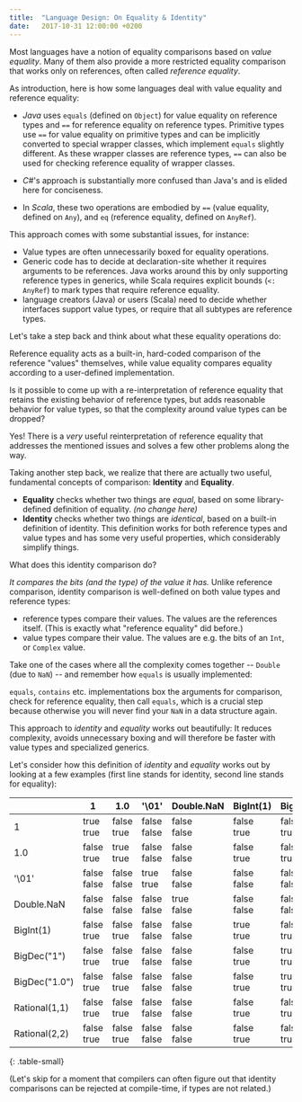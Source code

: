 ```yaml
---
title:  "Language Design: On Equality & Identity"
date:   2017-10-31 12:00:00 +0200
---
```


Most languages have a notion of equality comparisons based on _value equality_.
Many of them also provide a more restricted equality comparison that works only
on references, often called _reference equality_.

As introduction, here is how some languages deal with value equality and reference equality:

- *Java* uses `equals` (defined on `Object`) for value equality on reference types
  and `==` for reference equality on reference types.
  Primitive types use `==` for value equality on primitive types and can be
  implicitly converted to special wrapper classes, which implement `equals`
  slightly different.
  As these wrapper classes are reference types, `==` can also be used for checking
  reference equality of wrapper classes.

- *C#*'s approach is substantially more confused than Java's and is elided here for conciseness.

- In *Scala*, these two operations are embodied by `==` (value equality, defined on `Any`),
and `eq` (reference equality, defined on `AnyRef`).

This approach comes with some substantial issues, for instance:

- Value types are often unnecessarily boxed for equality operations.
- Generic code has to decide at declaration-site whether it requires arguments to be references.
  Java works around this by only supporting reference types in generics,
  while Scala requires explicit bounds (`<: AnyRef`) to mark types that require
  reference equality.
- language creators (Java) or users (Scala) need to decide whether interfaces
  support value types, or require that all subtypes are reference types.

Let's take a step back and think about what these equality operations do:

Reference equality acts as a built-in, hard-coded comparison of the reference
"values" themselves, while value equality compares equality according to a
user-defined implementation.

Is it possible to come up with a re-interpretation of reference equality that
retains the existing behavior of reference types, but adds reasonable behavior
for value types, so that the complexity around value types can be dropped?

Yes! There is a _very_ useful reinterpretation of reference equality that
addresses the mentioned issues and solves a few other problems along the way.

Taking another step back, we realize that there are actually two useful,
fundamental concepts of comparison: **Identity** and **Equality**.

- **Equality** checks whether two things are _equal_, based on some library-defined definition of equality. _(no change here)_
- **Identity** checks whether two things are _identical_, based on a built-in definition of identity.
  This definition works for both reference types and value types and has some very useful properties, which considerably simplify things.

What does this identity comparison do?

_It compares the bits (and the type) of the value it has._ Unlike reference
comparison, identity comparison is well-defined on both value types and reference types:

- reference types compare their values. The values are the references itself.
  (This is exactly what "reference equality" did before.)
- value types compare their value. The values are e.g. the bits of an `Int`, or `Complex` value.

Take one of the cases where all the complexity comes together
-- `Double` (due to `NaN`) -- and remember how `equals` is usually implemented:

`equals`, `contains` etc. implementations box the arguments for comparison,
check for reference equality, then call `equals`, which is a crucial step
because otherwise you will never find your `NaN` in a data structure again.

This approach to _identity_ and _equality_ works out beautifully:
It reduces complexity, avoids unnecessary boxing and will therefore be faster with value types and specialized generics.

Let's consider how this definition of _identity_ and _equality_ works out by
looking at a few examples (first line stands for identity, second line stands for equality):

|             | 1             | 1.0           | '\01'         | Double.NaN    | BigInt(1)     | BigDec("1")   | BigDec("1.0") | Rational(1,1) | Rational(2,2) |
|-------------|---------------|---------------|---------------|---------------|---------------|---------------|---------------|---------------|---------------|
|1            |true <br/>true |false<br/>true |false<br/>false|false<br/>false|false<br/>true |false<br/>true |false<br/>true |false<br/>true |false<br/>true |
|1.0          |false<br/>true |true <br/>true |false<br/>false|false<br/>false|false<br/>true |false<br/>true |false<br/>true |false<br/>true |false<br/>true |
|'\01'        |false<br/>false|false<br/>false|true <br/>true |false<br/>false|false<br/>false|false<br/>false|false<br/>false|false<br/>false|false<br/>false|
|Double.NaN   |false<br/>false|false<br/>false|false<br/>false|true <br/>false|false<br/>false|false<br/>false|false<br/>false|false<br/>false|false<br/>false|
|BigInt(1)    |false<br/>true |false<br/>true |false<br/>false|false<br/>false|true <br/>true |false<br/>true |false<br/>true |false<br/>true |false<br/>true |
|BigDec("1")  |false<br/>true |false<br/>true |false<br/>false|false<br/>false|false<br/>true |true <br/>true |false<br/>true |false<br/>true |false<br/>true |
|BigDec("1.0")|false<br/>true |false<br/>true |false<br/>false|false<br/>false|false<br/>true |true <br/>true |true <br/>true |false<br/>true |false<br/>true |
|Rational(1,1)|false<br/>true |false<br/>true |false<br/>false|false<br/>false|false<br/>true |false<br/>true |false<br/>true |true <br/>true |false<br/>true |
|Rational(2,2)|false<br/>true |false<br/>true |false<br/>false|false<br/>false|false<br/>true |false<br/>true |false<br/>true |false<br/>true |true <br/>true |
{: .table-small}

(Let's skip for a moment that compilers can often figure out that identity
comparisons can be rejected at compile-time, if types are not related.)
